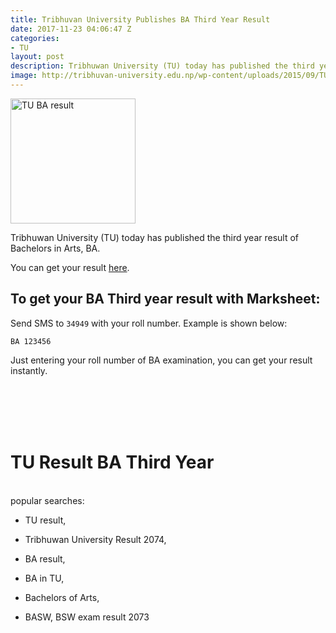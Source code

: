 ```yaml
---
title: Tribhuvan University Publishes BA Third Year Result
date: 2017-11-23 04:06:47 Z
categories:
- TU
layout: post
description: Tribhuwan University (TU) today has published the third year result of Bachelors in Arts, BA. Get your result here. BASW, BA, Result, TU
image: http://tribhuvan-university.edu.np/wp-content/uploads/2015/09/TU_logo.png
---
```



<img src="http://tribhuvan-university.edu.np/wp-content/uploads/2015/09/TU_logo.png" alt="TU BA result" height="200px;">


Tribhuwan University (TU) today has published the third year result of Bachelors in Arts, BA.

You can get your result <a href="http://tu.edusanjal.com/" target="blank">here</a>.

<h2>To get your BA Third year result with Marksheet:</h2>

 Send SMS to `34949` with your roll number. Example is shown below:

	BA 123456


Just entering your roll number of BA examination, you can get your result instantly.


<br>
<br>
<br>
<br>

<h1>TU Result BA Third Year</h1>
<br>
popular searches:

- TU result,

- Tribhuwan University Result 2074,

- BA result,

- BA in TU,

- Bachelors of Arts,

- BASW, BSW exam result 2073